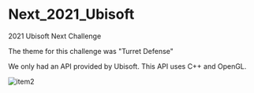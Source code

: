 # Next_2021_Ubisoft
2021 Ubisoft Next Challenge

The theme for this challenge was "Turret Defense"

We only had an API provided by Ubisoft. This API uses C++ and OpenGL.

![item2](https://user-images.githubusercontent.com/59695404/170844332-142d6b19-54bf-4266-b26d-5cece453e5fb.jpg)
